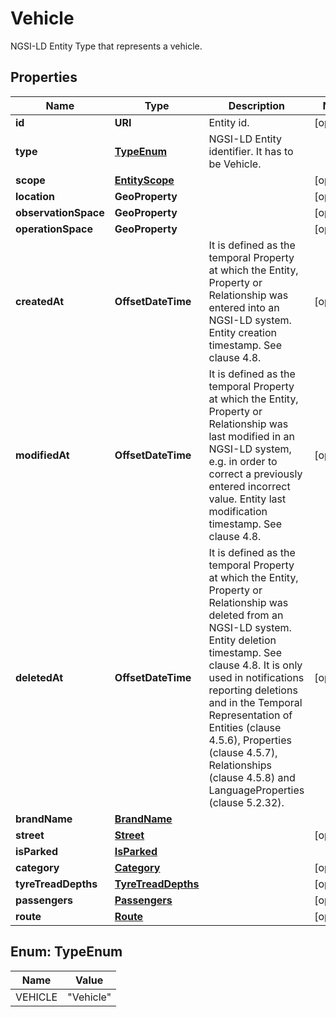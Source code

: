 

# Vehicle

NGSI-LD Entity Type that represents a vehicle. 

## Properties

| Name | Type | Description | Notes |
|------------ | ------------- | ------------- | -------------|
|**id** | **URI** | Entity id.  |  [optional] |
|**type** | [**TypeEnum**](#TypeEnum) | NGSI-LD Entity identifier. It has to be Vehicle. |  |
|**scope** | [**EntityScope**](EntityScope.md) |  |  [optional] |
|**location** | **GeoProperty** |  |  [optional] |
|**observationSpace** | **GeoProperty** |  |  [optional] |
|**operationSpace** | **GeoProperty** |  |  [optional] |
|**createdAt** | **OffsetDateTime** | It is defined as the temporal Property at which the Entity, Property or Relationship was entered into an NGSI-LD system.  Entity creation timestamp. See clause 4.8.  |  [optional] |
|**modifiedAt** | **OffsetDateTime** | It is defined as the temporal Property at which the Entity, Property or Relationship was last modified in an NGSI-LD system, e.g. in order to correct a previously entered incorrect value.  Entity last modification timestamp. See clause 4.8.  |  [optional] |
|**deletedAt** | **OffsetDateTime** | It is defined as the temporal Property at which the Entity, Property or Relationship was deleted from an NGSI-LD system.  Entity deletion timestamp. See clause 4.8. It is only used in notifications reporting deletions and in the Temporal Representation of Entities (clause 4.5.6), Properties (clause 4.5.7), Relationships (clause 4.5.8) and LanguageProperties (clause 5.2.32).  |  [optional] |
|**brandName** | [**BrandName**](BrandName.md) |  |  |
|**street** | [**Street**](Street.md) |  |  [optional] |
|**isParked** | [**IsParked**](IsParked.md) |  |  |
|**category** | [**Category**](Category.md) |  |  [optional] |
|**tyreTreadDepths** | [**TyreTreadDepths**](TyreTreadDepths.md) |  |  [optional] |
|**passengers** | [**Passengers**](Passengers.md) |  |  [optional] |
|**route** | [**Route**](Route.md) |  |  [optional] |



## Enum: TypeEnum

| Name | Value |
|---- | -----|
| VEHICLE | &quot;Vehicle&quot; |




